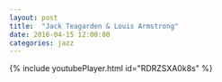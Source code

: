 ```yaml
---
layout: post
title:  "Jack Teagarden & Louis Armstrong"
date: 2016-04-15 12:00:00
categories: jazz
---
```

{% include youtubePlayer.html id="RDRZSXA0k8s" %}
